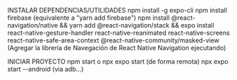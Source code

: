 
INSTALAR DEPENDENCIAS/UTILIDADES
npm install -g expo-cli
npm install firebase (equivalente a "yarn add firebase")
npm install @react-navigation/native && yarn add @react-navigation/stack && expo install react-native-gesture-handler react-native-reanimated react-native-screens react-native-safe-area-context @react-native-community/masked-view	(Agregar la librería de Navegación de React Native Navigation ejecutando)

INICIAR PROYECTO
npm start  o npx expo start (de forma remota)
npx expo start --android (via adb...)
